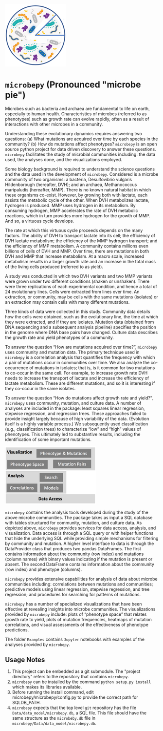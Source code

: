 <img src="microbepy_logo.png" alt="drawing" width="200"/>

# ``microbepy`` (Pronounced "microbe pie")

Microbes such as bacteria and archaea are fundamental to life on earth, especially to human health. Characteristics of microbes (referred to as phenotypes) such as growth rate can evolve rapidly, often as a result of interactions with other microbes in a community. 

Understanding these evolutionary dynamics requires answering two questions: (a) What mutations are acquired over time by each species in the community? (b) How do mutations affect phenotypes? 
``microbepy`` is an open source python project for data driven discovery to answer these questions.
``microbepy`` facilitates the study of microbial communities including: the data used, the analyses done, and the visualizations employed.

Some biology background is required to understand the science questions and the data used in the development of ``microbepy``.
Considered is a microbe community of two organisms: a bacteria, Desulfovibrio vulgaris Hildenborough (hereafter, DVH); 
and an archaea, Methanococcus maripaludis (hereafter, MMP). 
There is no known natural habitat in which these organisms co-exist. 
However, by growing both with lactate, each assists the metabolic cycle of the other. When DVH metabolizes lactate, hydrogen is produced. MMP uses hydrogen in its metabolism. 
By consuming hydrogen, MMP accelerates the rate of DVH metabolic reactions, which in turn provides more hydrogen for the growth of MMP. And so, a virtuous cycle develops.

The rate at which this virtuous cycle proceeds depends on the many factors.
The ability of DVH to transport lactate into its cell; the efficiency of DVH lactate metabolism; the efficiency of the MMP hydrogen transport; and the efficiency of MMP metabolism.
A community contains millions even billions of cells of DVH and MMP. Over time, there are mutations in both DVH and MMP that increase metabolism.
At a macro scale, increased metabolism results in a larger growth rate and an increase in the total mass of the living cells produced (referred to as yield).

A study was conducted in which two DVH variants and two MMP variants were grown under two different conditions (shaken or unshaken).
There were three replications of each experimental condition, and hence a total of 24 evolutionary lines.
Cells were extracted from lines over time.
An extraction, or community, may be cells with the same mutations (isolates) or an extraction may contain cells with many different mutations.

Three kinds of data were collected in this study.
Community data details how the cells were obtained, such as the evolutionary line, the time at which they were extracted, and if they are isolates. 
Mutation data (obtained from DNA sequencing and a subsequent analysis pipeline) specifies the position in the genome where DNA base pairs have changed.
Culture data describes the growth rate and yield phenotypes of a community.

To answer the question “How are mutations acquired over time?”, ``microbepy`` uses community and mutation data.
The primary technique used in ``microbepy`` is a correlation analysis that quantifies 
the frequency with which a pair of mutations occur in communities over time.
We also analyze the co-occurrence of mutations in isolates; that is, is it common for two mutations to co-occur in the same cell.
For example, to increase growth rate DVH needs to increase the transport of lactate and increase the efficiency of lactate metabolism.
These are different mutations, and so it is interesting if they co-occur in the same isolates.

To answer the question “How do mutations affect growth rate and yield?”, ``microbepy`` uses community, mutation, and culture data.
A number of analyses are included in the package: least squares linear regression, stepwise regression, and regression trees.
These approaches failed to provide insight largely because of high variability of the data.
(Evolution itself is a highly variable process.)
We subsequently used classification (e.g., classification trees) to characterize “low” and “high” values of phenotypes.
This ultimately led to substantive results, including the identification of some important mutations.

<img src="microbepy_architecture.png" alt="drawing" width="300"/>

``microbepy`` contains the analysis tools developed during the study of the above microbe communities.
The package takes as input a SQL database with tables structured for community, mutation, and culture data. 
As depicted above,
``microbepy`` provides services for data access, analysis, and visualization.
Data access is through a SQL query or with helper functions that hide the underlying SQL while providing simple mechanisms for filtering by community and mutation.
A higher level interface to data is through the DataProvider class that produces two pandas DataFrames.
The first contains information about the community (row index) and mutations (column names) with binary values indicating if the mutation is present or absent.
The second DataFrame contains information about the community (row index) and phenotype (columns).

``microbepy`` provides extensive capabilities for analysis of data about microbe communities including: correlations between mutations and communities; predictive models using linear regression, stepwise regression, and tree regression; and procedures for searching for patterns of mutations.

``microbepy`` has a number of specialized visualizations that have been effective at revealing insights into microbe communities.
The visualizations provided by ``microbepy`` include: plots of  “phenotype space” that relates growth rate to yield, plots of mutation frequencies, heatmaps of mutation correlations, and visual assessments of the effectiveness of phenotype predictions.

The folder ``Examples`` contains ``Jupyter`` notebooks with examples of the analyses provided by ``microbepy``.


## Usage Notes
1. This project can be embedded as a git submodule. 
The "project directory" refers to the repository that contains ``microbepy``.
1. ``microbepy`` can be installed by the command ``python setup.py install`` which makes its libraries available.
  1. Before running the install command, edit microbepy/microbepy/config.py to provide the correct path for SQLDB\_PATH.
1. ``microbepy`` expects that the top level ``git`` repository has the file ``Data/data_model/microbepy.db``,
a SQL file.
This file should have the same structure as the ``microbeby.db`` file in ``microbepy/Data/data_model/microbepy.db``.
